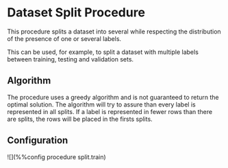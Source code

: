 # Dataset Split Procedure

This procedure splits a dataset into several while respecting the distribution 
of the presence of one or several labels.

This can be used, for example, to split a dataset with multiple labels
between training, testing and validation sets.

## Algorithm

The procedure uses a greedy algorithm and is not guaranteed to return the optimal solution.
The algorithm will try to assure than every label is represented in all splits.
If a label is represented in fewer rows than there are splits, the rows will be placed in the 
firsts splits.

## Configuration

![](%%config procedure split.train)

